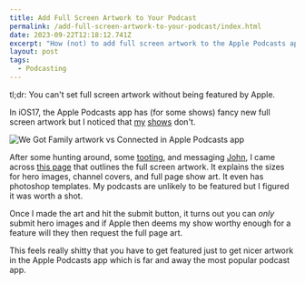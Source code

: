 ```yaml
---
title: Add Full Screen Artwork to Your Podcast
permalink: /add-full-screen-artwork-to-your-podcast/index.html
date: 2023-09-22T12:18:12.741Z
excerpt: "How (not) to add full screen artwork to the Apple Podcasts app for your podcast"
layout: post
tags:
  - Podcasting
---
```


tl;dr: You can't set full screen artwork without being featured by Apple.

In iOS17, the Apple Podcasts app has (for some shows) fancy new full screen artwork but I noticed that [my](https://ruminatepodcast.com) [shows](https://wegot.family) don't.

![We Got Family artwork vs Connected in Apple Podcasts app](https://rknightuk.s3.amazonaws.com/site/full-screen-artwork.png)

After some hunting around, some [tooting](https://social.lol/@robb/111105291859489382), and messaging [John](https://mastodon.macstories.net/@johnvoorhees), I came across [this page](https://podcasters.apple.com/support/866-promotional-artwork) that outlines the full screen artwork. It explains the sizes for hero images, channel covers, and full page show art. It even has photoshop templates. My podcasts are unlikely to be featured but I figured it was worth a shot.

Once I made the art and hit the submit button, it turns out you can _only_ submit hero images and if Apple then deems my show worthy enough for a feature will they then request the full page art.

This feels really shitty that you have to get featured just to get nicer artwork in the Apple Podcasts app which is far and away the most popular podcast app.